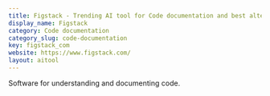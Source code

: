 ```yaml
---
title: Figstack - Trending AI tool for Code documentation and best alternatives
display_name: Figstack
category: Code documentation
category_slug: code-documentation
key: figstack_com
website: https://www.figstack.com/
layout: aitool
---
```


Software for understanding and documenting code.

